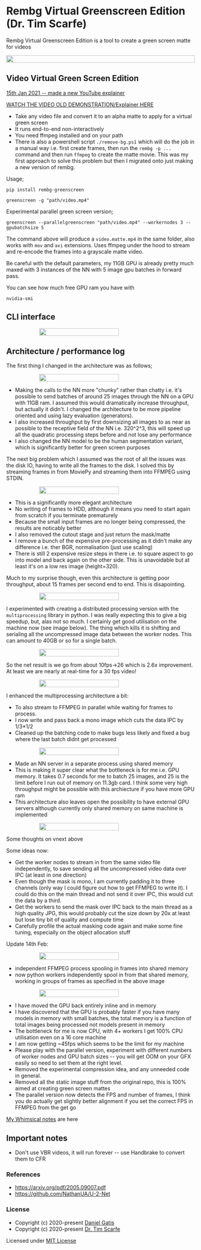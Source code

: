 # Rembg Virtual Greenscreen Edition (Dr. Tim Scarfe)


Rembg Virtual Greenscreen Edition is a tool to create a green screen matte for videos

<p style="display: flex;align-items: center;justify-content: center;">
  <img src="https://raw.githubusercontent.com/ecsplendid/rembg/master/examples/greenscreen.png" width="100%" />
</p>


## Video Virtual Green Screen Edition

[15th Jan 2021 -- made a new YouTube explainer](https://www.youtube.com/watch?v=4NjqR2vCV_k)

[WATCH THE VIDEO OLD DEMONSTRATION/Explainer HERE](https://share.descript.com/view/YTo9QAZU5EC)

* Take any  video file and convert it to an alpha matte to apply for a virtual green screen
* It runs end-to-end non-interactively 
* You need ffmpeg installed and on your path
* There is also a powershell script `./remove-bg.ps1` which will do the job in a manual way i.e. first create frames, then run the `rembg -p ...` command and then run ``ffmpeg`` to create the matte movie. This was my first approach to solve this problem but then I migrated onto just making a new version of rembg.  




Usage;

```
pip install rembg-greenscreen

greenscreen -g "path/video.mp4"
```

Experimental parallel green screen version;

```
greenscreen --parallelgreenscreen "path/video.mp4" --workernodes 3 --gpubatchsize 5
```

The command above will produce a `video.matte.mp4` in the same folder, also works with `mov` and `avi` extensions. Uses ffmpeg under the hood to stream and re-encode the frames into a grayscale matte video. 

Be careful with the default parameters, my 11GB GPU is already pretty much maxed with 3 instances of the NN with 5 image gpu batches in forward pass. 

You can see how much free GPU ram you have with 

```
nvidia-smi
```

## CLI interface

<p style="display: flex;align-items: center;justify-content: center;">
  <img src="https://raw.githubusercontent.com/ecsplendid/rembg/master/examples/greenscreen_cli.png" width="65%" />
</p>


## Architecture / performance log


The first thing I changed in the architecture was as follows; 


<p style="display: flex;align-items: center;justify-content: center;">
  <img src="https://raw.githubusercontent.com/ecsplendid/rembg/master/examples/Architecture%20v1.png" width="65%" />
</p>

* Making the calls to the NN more "chunky" rather than chatty i.e. it's possible to send batches of around 25 images through the NN on a GPU with 11GB ram. I assumed this would dramatically increase throughput, but actually it didn't. I changed the architecture to be more pipeline oriented and using lazy evaluation (generators). 
* I also increased throughput by first downsizing all images to as near as possible to the receptive field of the NN i.e. 320^2^3, this will speed up all the quadratic processing steps before and not lose any performance
* I also changed the NN model to be the human segmentation variant, which is significantly better for green screen purposes

The next big problem which I assumed was the root of all the issues was the disk IO, having to write all the frames to the disk. I solved this by streaming frames in from MoviePy and streaming them into FFMPEG using STDIN.

<p style="display: flex;align-items: center;justify-content: center;">
  <img src="https://raw.githubusercontent.com/ecsplendid/rembg/master/examples/Architecture%20v2.png" width="65%" />
</p>

* This is a significantly more elegant architecture
* No writing of frames to HDD, although it means you need to start again from scratch if you terminate prematurely
* Because the small input frames are no longer being compressed, the results are noticably better
* I also removed the cutout stage and just return the mask/matte
* I remove a bunch of the expensive pre-processing as it didn't make any difference i.e. ther BGR, normalisation (just use scaling)
* There is still 2 expensive resize steps in there i.e. to square aspect to go into model and back again on the other side. This is unavoidable but at least it's on a low res image (height=320).


Much to my surprise though, even this architecture is getting poor throughput, about 15 frames per second end to end. This is disapointing. 


<p style="display: flex;align-items: center;justify-content: center;">
  <img src="https://raw.githubusercontent.com/ecsplendid/rembg/master/examples/multithreead.png" width="65%" />
</p>

I experimented with creating a distributed processing version with the `multiprocessing` library in python. I was really expecting this to give a big speedup, but, alas not so much. I certainly get good utilisation on the machine now (see image below). The thing which kills it is shifting and serialing all the uncompressed image data between the worker nodes. This can amount to 40GB or so for a single batch. 

<p style="display: flex;align-items: center;justify-content: center;">
  <img src="https://raw.githubusercontent.com/ecsplendid/rembg/master/examples/multiprocess.png" width="65%" />
</p>

So the net result is we go from about 10fps->26 which is 2.6x improvement. At least we are nearly at real-time for a 30 fps video! 


<p style="display: flex;align-items: center;justify-content: center;">
  <img src="https://raw.githubusercontent.com/ecsplendid/rembg/master/examples/multiproc_enhanced.png" width="65%" />
</p>

I enhanced the multiprocessing architecture a bit:

- To also stream to FFMPEG in parallel while waiting for frames to process. 
- I now write and pass back a mono image which cuts the data IPC by 1/3*1/2
- Cleaned up the batching code to make bugs less likely and fixed a bug where the last batch didnt get processed

<p style="display: flex;align-items: center;justify-content: center;">
  <img src="https://raw.githubusercontent.com/ecsplendid/rembg/master/examples/Arch5.png" width="65%" />
</p>

- Made an NN server in a separate process using shared memory
- This is making it super clear what the bottleneck is for me i.e. GPU memory. It takes 0.7 seconds for me to batch 25 images, and 25 is the limit before I run out of memory on 11.3gb card. I think some very high throughput might be possible with this archiecture if you have more GPU ram 
- This architecture also leaves open the possibility to have external GPU servers although currently only shared memory on same machine is implemented

<p style="display: flex;align-items: center;justify-content: center;">
  <img src="https://raw.githubusercontent.com/ecsplendid/rembg/master/examples/arch6.png" width="65%" />
</p>

Some thoughts on vnext above
 
Some ideas now: 

* Get the worker nodes to stream in from the same video file independently, to save sending all the uncompressed video data over IPC (at least in one direction)
* Even though the mask is mono, I am currently padding it to three channels (only way I could figure out how to get FFMPEG to write it). I could do this on the main thread and not send it over IPC, this would cut the data by a third. 
* Get the workers to send the mask over IPC back to the main thread as a high quality JPG, this would probably cut the size down by 20x at least but lose tiny bit of quality and compute time
* Carefully profile the actual masking code again and make some fine tuning, especially on the object allocation stuff

Update 14th Feb:

<p style="display: flex;align-items: center;justify-content: center;">
  <img src="https://raw.githubusercontent.com/ecsplendid/rembg/master/examples/batching.png" width="65%" />
</p>

- independent FFMPEG process spooling in frames into shared memory
- now python workers independently spool in from that shared memory, working in groups of frames as specified in the above image

<p style="display: flex;align-items: center;justify-content: center;">
  <img src="https://raw.githubusercontent.com/ecsplendid/rembg/master/examples/arch7.png" width="65%" />
</p>

- I have moved the GPU back entirely inline and in memory
- I have discovered that the GPU is probably faster if you have many models in memory with small batches, the total memory is a function of total images being processed not models present in memory
- The bottleneck for me is now CPU, with 4+ workers I get 100% CPU utilisation even on a 16 core machine
- I am now getting ~45fps which seems to be the limit for my machine
- Please play with the parallel version, experiment with different numbers of worker nodes and GPU batch sizes -- you will get OOM on your GFX easily so need to set them at the right level. 
- Removed the experimental compression idea, and any unneeded code in general. 
- Removed all the static image stuff from the original repo, this is 100% aimed at creating green screen mattes
- The parallel version now detects the FPS and number of frames, I think you do actually get slightly better alignment if you set the correct FPS in FFMPEG from the get go


 [My Whimsical notes](https://whimsical.com/ffmpeg-virtial-greenscreen-tS2T9uthKdCWhxvBAFUcy) are here

## Important notes

* Don't use VBR videos, it will run forever -- use Handbrake to convert them to CFR


### References

- https://arxiv.org/pdf/2005.09007.pdf
- https://github.com/NathanUA/U-2-Net

### License

 - Copyright (c) 2020-present [Daniel Gatis](https://github.com/danielgatis)
 - Copyright (c) 2020-present [Dr. Tim Scarfe](https://github.com/ecsplendid)

Licensed under [MIT License](./LICENSE.txt)